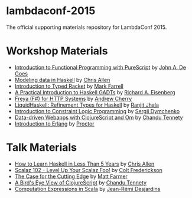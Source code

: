 # lambdaconf-2015

The official supporting materials repository for LambdaConf 2015.

# Workshop Materials

 * [Introduction to Functional Programming with PureScript](speakers/jdegoes/intro-purescript) by [John A. De Goes](http://twitter.com/jdegoes)
 * [Modeling data in Haskell](speakers/bitemyapp/haskelldatatypes) by [Chris Allen](http://twitter.com/bitemyapp)
 * [Introduction to Typed Racket](https://github.com/degoes-consulting/lambdaconf-2015/tree/master/speakers/markfarrell/typed-racket-workshop) by [Mark Farrell](http://twitter.com/m4farrel)
 * [A Practical Introduction to Haskell GADTs](speakers/goldfirere/README.md) by [Richard A. Eisenberg](http://www.cis.upenn.edu/~eir/)
 * [Freya (F#) for HTTP Systems](speakers/andrew-cherry) by [Andrew Cherry](https://twitter.com/kolektiv)  
 * [LiquidHaskell: Refinement Types for Haskell](speakers/ranjitjhala/) by [Ranjit Jhala](http://twitter.com/ranjitjhala)
 * [Introduction to Constraint Logic Programming](speakers/kit1980) by [Sergii Dymchenko](http://twitter.com/kit1980)
 * [Data-driven Webapps with ClojureScript and Om](speakers/tennety/Data-driven%20Webapps%20with%20ClojureScript%20and%20Om.pdf) by [Chandu Tennety](http://tennety.github.io)
 * [Introduction to Erlang](/speakers/stevenproctor/README.md) by [Proctor](https://twitter.com/stevenproctor)

# Talk Materials

 * [How to Learn Haskell in Less Than 5 Years](speakers/bitemyapp/howtolearnhaskell) by [Chris Allen](http://twitter.com/bitemyapp)
 * [Scalaz 102 - Level Up Your Scalaz Foo!](speakers/cfrederickson/) by [Colt Frederickson](http://twitter.com/coltfred)
 * [The Case for the Cutting Edge](speakers/farmdawgnation/) by [Matt Farmer](http://twitter.com/farmdawgnation)
 * [A Bird's Eye View of ClojureScript](speakers/tennety/A%20Bird's%20Eye%20View%20of%20ClojureScript.pdf) by [Chandu Tennety](http://tennety.github.io)
 * [Computation Expressions in Scala](speakers/jedesah) by [Jean-Rémi Desjardins](https://github.com/jedesah)
